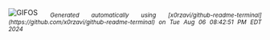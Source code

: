 <div align="justify">
<picture>
    <source media="(prefers-color-scheme: dark)" srcset="https://i.ibb.co/myTqD82/output-gif.gif">
    <source media="(prefers-color-scheme: light)" srcset="https://i.ibb.co/myTqD82/output-gif.gif">
    <img alt="GIFOS" src="https://i.ibb.co/myTqD82/output-gif.gif">
</picture>
<sub><i>Generated automatically using [x0rzavi/github-readme-terminal](https://github.com/x0rzavi/github-readme-terminal) on Tue Aug 06 08:42:51 PM EDT 2024</i></sub>
</div>

<!--  -->
